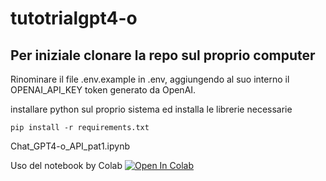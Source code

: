 # tutotrialgpt4-o

## Per iniziale clonare la repo sul proprio computer
 
Rinominare il file .env.example in .env, aggiungendo al suo interno il OPENAI_API_KEY token generato da OpenAI.

installare python sul proprio sistema ed installa le librerie necessarie

``` pip install -r requirements.txt ```

Chat_GPT4-o_API_pat1.ipynb

Uso del notebook by Colab [![Open In Colab](https://colab.research.google.com/assets/colab-badge.svg)](https://colab.research.google.com/github/Frenz86/DeepLearning/blob/main/Chat_GPT4-o_API_pat1colab.ipynb)



